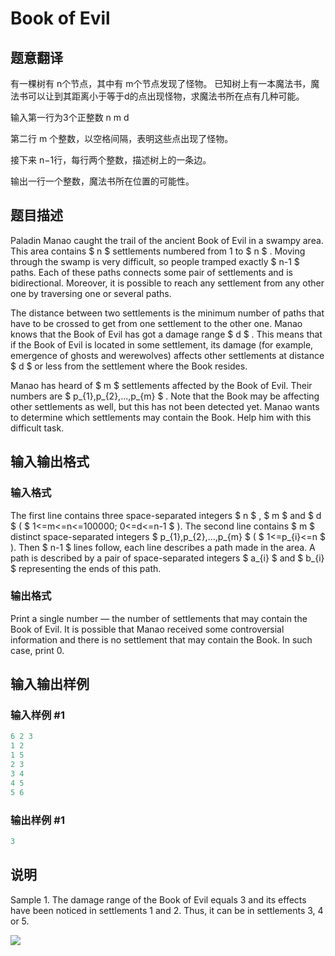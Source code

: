 # Book of Evil

## 题意翻译

有一棵树有 n个节点，其中有 m个节点发现了怪物。 已知树上有一本魔法书，魔法书可以让到其距离小于等于d的点出现怪物，求魔法书所在点有几种可能。

输入第一行为3个正整数 n m d

第二行 m 个整数，以空格间隔，表明这些点出现了怪物。

接下来 n−1行，每行两个整数，描述树上的一条边。

输出一行一个整数，魔法书所在位置的可能性。

## 题目描述

Paladin Manao caught the trail of the ancient Book of Evil in a swampy area. This area contains $ n $ settlements numbered from 1 to $ n $ . Moving through the swamp is very difficult, so people tramped exactly $ n-1 $ paths. Each of these paths connects some pair of settlements and is bidirectional. Moreover, it is possible to reach any settlement from any other one by traversing one or several paths.

The distance between two settlements is the minimum number of paths that have to be crossed to get from one settlement to the other one. Manao knows that the Book of Evil has got a damage range $ d $ . This means that if the Book of Evil is located in some settlement, its damage (for example, emergence of ghosts and werewolves) affects other settlements at distance $ d $ or less from the settlement where the Book resides.

Manao has heard of $ m $ settlements affected by the Book of Evil. Their numbers are $ p_{1},p_{2},...,p_{m} $ . Note that the Book may be affecting other settlements as well, but this has not been detected yet. Manao wants to determine which settlements may contain the Book. Help him with this difficult task.

## 输入输出格式

### 输入格式

The first line contains three space-separated integers $ n $ , $ m $ and $ d $ ( $ 1<=m<=n<=100000; 0<=d<=n-1 $ ). The second line contains $ m $ distinct space-separated integers $ p_{1},p_{2},...,p_{m} $ ( $ 1<=p_{i}<=n $ ). Then $ n-1 $ lines follow, each line describes a path made in the area. A path is described by a pair of space-separated integers $ a_{i} $ and $ b_{i} $ representing the ends of this path.

### 输出格式

Print a single number — the number of settlements that may contain the Book of Evil. It is possible that Manao received some controversial information and there is no settlement that may contain the Book. In such case, print 0.

## 输入输出样例

### 输入样例 #1

```cpp
6 2 3
1 2
1 5
2 3
3 4
4 5
5 6

```
### 输出样例 #1

```cpp
3

```
## 说明

Sample 1. The damage range of the Book of Evil equals 3 and its effects have been noticed in settlements 1 and 2. Thus, it can be in settlements 3, 4 or 5.

![](https://cdn.luogu.com.cn/upload/vjudge_pic/CF337D/bb5982168a46056c0b6c7bf34dd6accd73b10df3.png)


